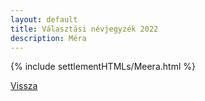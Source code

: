 ```yaml
---
layout: default
title: Választási névjegyzék 2022
description: Méra
---
```


{% include settlementHTMLs/Meera.html %}

[Vissza](./)